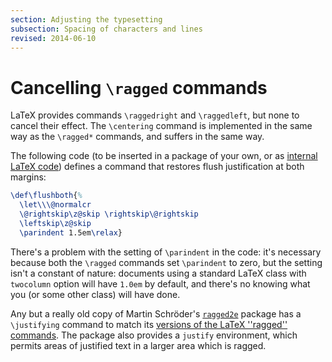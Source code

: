 ```yaml
---
section: Adjusting the typesetting
subsection: Spacing of characters and lines
revised: 2014-06-10
---
```

# Cancelling `\ragged` commands

LaTeX provides commands `\raggedright` and `\raggedleft`, but
none to cancel their effect.  The `\centering` command is
implemented in the same way as the `\ragged*` commands, and suffers
in the same way.

The following code (to be inserted in a package of your own, or as
[internal LaTeX code](FAQ-atsigns.md)) defines a command that
restores flush justification at both margins:
<!-- {% raw %} -->
```latex
\def\flushboth{%
  \let\\\@normalcr
  \@rightskip\z@skip \rightskip\@rightskip
  \leftskip\z@skip
  \parindent 1.5em\relax}
```
<!-- {% endraw %} -->
There's a problem with the setting of `\parindent` in the code: it's
necessary because both the `\ragged` commands set `\parindent` to
zero, but the setting isn't a constant of nature: documents using a
standard LaTeX class with `twocolumn` option will have
`1.0em` by default, and there's no knowing what you (or some
other class) will have done.

Any but a really old copy of Martin Schr&ouml;der's [`ragged2e`](https://ctan.org/pkg/ragged2e)
package has a `\justifying` command to match its 
[versions of the LaTeX ''ragged'' commands](FAQ-ragright.md).  The
package also provides a `justify` environment, which
permits areas of justified text in a larger area which is ragged.


